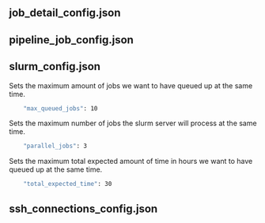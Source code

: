 ## job_detail_config.json

## pipeline_job_config.json

## slurm_config.json
Sets the maximum amount of jobs we want to have queued up at the same time.
```bash
    "max_queued_jobs": 10
```
Sets the maximum number of jobs the slurm server will process at the same time. 
```bash
    "parallel_jobs": 3
```
Sets the maximum total expected amount of time in hours we want to have queued up at the same time.
```bash
    "total_expected_time": 30
```

## ssh_connections_config.json
